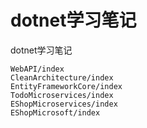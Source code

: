 # dotnet学习笔记

dotnet学习笔记  

```{toctree}
WebAPI/index
CleanArchitecture/index
EntityFrameworkCore/index
TodoMicroservices/index
EShopMicroservices/index
EShopMicrosoft/index
```